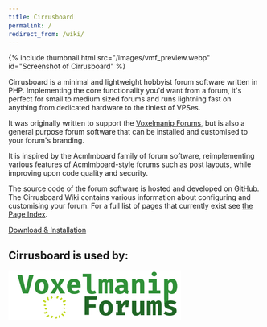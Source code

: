 ```yaml
---
title: Cirrusboard
permalink: /
redirect_from: /wiki/
---
```

{% include thumbnail.html
	src="/images/vmf_preview.webp"
	id="Screenshot of Cirrusboard" %}

Cirrusboard is a minimal and lightweight hobbyist forum software written in PHP. Implementing the core functionality you'd want from a forum, it's perfect for small to medium sized forums and runs lightning fast on anything from dedicated hardware to the tiniest of VPSes.

It was originally written to support the [Voxelmanip Forums](https://forum.voxelmanip.se), but is also a general purpose forum software that can be installed and customised to your forum's branding.

It is inspired by the Acmlmboard family of forum software, reimplementing various features of Acmlmboard-style forums such as post layouts, while improving upon code quality and security.

The source code of the forum software is hosted and developed on [GitHub](https://github.com/Cirrusboard/Cirrusboard). The Cirrusboard Wiki contains various information about configuring and customising your forum. For a full list of pages that currently exist see [the Page Index](/Special:PageIndex).

<a class="adorable-button" href="Download">Download & Installation</a>


## Cirrusboard is used by:
[![Voxelmanip Forums](/images/voxelmanip_forums.webp)](https://forum.voxelmanip.se)
